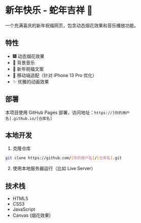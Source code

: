 # 新年快乐 - 蛇年吉祥 🐍

一个充满喜庆的新年祝福网页，包含动态烟花效果和音乐播放功能。

## 特性

- 🎆 动态烟花效果
- 🎵 背景音乐
- 🏮 新年祝福文案
- 📱 移动端适配（针对 iPhone 13 Pro 优化）
- ✨ 优雅的动画效果

## 部署

本项目使用 GitHub Pages 部署，访问地址：`https://[你的用户名].github.io/[仓库名]`

## 本地开发

1. 克隆仓库
```bash
git clone https://github.com/[你的用户名]/[仓库名].git
```

2. 使用本地服务器运行（比如 Live Server）

## 技术栈

- HTML5
- CSS3
- JavaScript
- Canvas (烟花效果) 